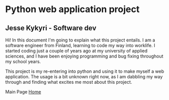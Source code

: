 # Python web application project

## Jesse Kykyri - Software dev

Hi! In this document I'm going to explain what this project entails. I am a software engineer from Finland, learning to code my way into worklife. I started coding just a couple of years ago at my university of applied sciences, and I have been enjoying programming and bug fixing throughout my school years. 

This project is my re-entering into python and using it to make myself a web application. The usage is a bit unknown right now, as I am dabbling my way through and finding what excites me most about this project. 

Main Page [Home](/Python-project/templates/index.html)